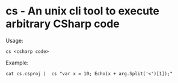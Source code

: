 # cs - An unix cli tool to execute arbitrary CSharp code

Usage:
```
cs <csharp code>
```

Example:
```
cat cs.csproj |  cs "var x = 10; Echo(x + arg.Split('<')[1]);"
```